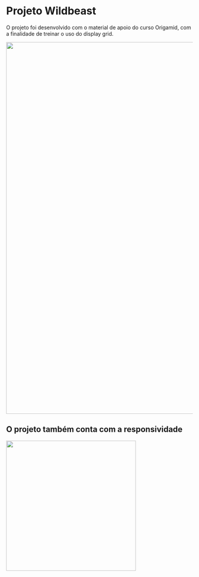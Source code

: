 # Projeto Wildbeast

O projeto foi desenvolvido com o material de apoio do curso Origamid, com a finalidade de treinar o uso do display grid.

<img src="./img/Animação.gif" align="center" width="1000"/>

## O projeto também conta com a responsividade

 <img src="./img/Animação2.gif" align="center" width="350"/>
